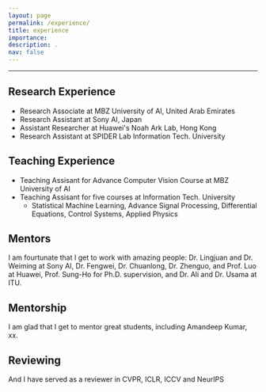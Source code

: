 ```yaml
---
layout: page
permalink: /experience/
title: experience
importance: 
description: .
nav: false
---
```


----

## Research Experience 

- Research Associate at MBZ University of AI, United Arab Emirates
- Research Assistant at Sony AI, Japan
- Assistant Researcher at Huawei's Noah Ark Lab, Hong Kong
- Research Assistant at SPIDER Lab Information Tech. University

## Teaching Experience
- Teaching Assisant for Advance Computer Vision Course at MBZ University of AI
- Teaching Assisant for five courses at Information Tech. University
  - Statistical Machine Learning, Advance Signal Processing, Differential Equations, Control Systems, Applied Physics
 
## Mentors

I am fourtunate that I get to work with amazing people: Dr. Lingjuan and Dr. Weiming at Sony AI, Dr. Fengwei, Dr. Chuanlong, Dr. Zhenguo, and Prof. Luo at Huawei, Prof. Sung-Ho for Ph.D. supervision, and Dr. Ali and Dr. Usama at ITU.

## Mentorship

I am glad that I get to mentor great students, including Amandeep Kumar, xx. 

## Reviewing 

And I have served as a reviewer in CVPR, ICLR, ICCV and NeurIPS
